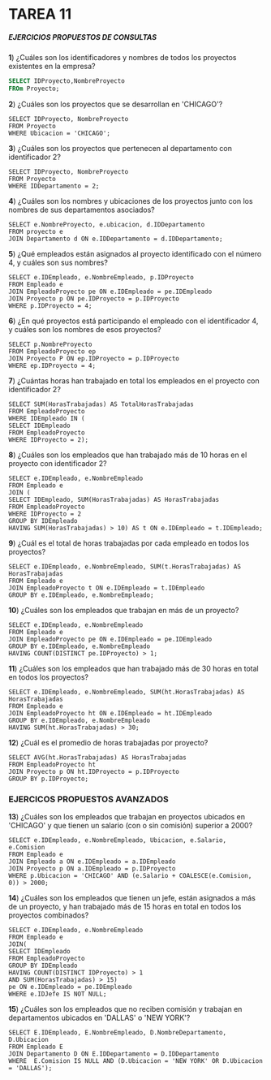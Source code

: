 # TAREA 11
##### EJERCICIOS PROPUESTOS DE CONSULTAS
**1**) ¿Cuáles son los identificadores y nombres de todos los proyectos existentes en la empresa?
```sql
SELECT IDProyecto,NombreProyecto
FROm Proyecto;
```
**2**) ¿Cuáles son los proyectos que se desarrollan en 'CHICAGO'?
```
SELECT IDProyecto, NombreProyecto
FROM Proyecto
WHERE Ubicacion = 'CHICAGO';
```
**3**) ¿Cuáles son los proyectos que pertenecen al departamento con identificador 2?
```
SELECT IDProyecto, NombreProyecto
FROM Proyecto
WHERE IDDepartamento = 2;
```
**4**) ¿Cuáles son los nombres y ubicaciones de los proyectos junto con los nombres de sus departamentos asociados?
```
SELECT e.NombreProyecto, e.ubicacion, d.IDDepartamento
FROM proyecto e
JOIN Departamento d ON e.IDDepartamento = d.IDDepartamento;
```
**5**) ¿Qué empleados están asignados al proyecto identificado con el número 4, y cuáles son sus nombres?
```
SELECT e.IDEmpleado, e.NombreEmpleado, p.IDProyecto
FROM Empleado e
JOIN EmpleadoProyecto pe ON e.IDEmpleado = pe.IDEmpleado
JOIN Proyecto p ON pe.IDProyecto = p.IDProyecto
WHERE p.IDProyecto = 4;
```
**6**) ¿En qué proyectos está participando el empleado con el identificador 4, y cuáles son los nombres de esos proyectos?
```
SELECT p.NombreProyecto
FROM EmpleadoProyecto ep
JOIN Proyecto P ON ep.IDProyecto = p.IDProyecto
WHERE ep.IDProyecto = 4;
```
**7**) ¿Cuántas horas han trabajado en total los empleados en el proyecto con identificador 2?
```
SELECT SUM(HorasTrabajadas) AS TotalHorasTrabajadas
FROM EmpleadoProyecto
WHERE IDEmpleado IN (
SELECT IDEmpleado
FROM EmpleadoProyecto
WHERE IDProyecto = 2);
```
**8**) ¿Cuáles son los empleados que han trabajado más de 10 horas en el proyecto con identificador 2?
```
SELECT e.IDEmpleado, e.NombreEmpleado
FROM Empleado e
JOIN (
SELECT IDEmpleado, SUM(HorasTrabajadas) AS HorasTrabajadas
FROM EmpleadoProyecto
WHERE IDProyecto = 2
GROUP BY IDEmpleado
HAVING SUM(HorasTrabajadas) > 10) AS t ON e.IDEmpleado = t.IDEmpleado;
```
**9**) ¿Cuál es el total de horas trabajadas por cada empleado en todos los proyectos?
```
SELECT e.IDEmpleado, e.NombreEmpleado, SUM(t.HorasTrabajadas) AS HorasTrabajadas
FROM Empleado e
JOIN EmpleadoProyecto t ON e.IDEmpleado = t.IDEmpleado
GROUP BY e.IDEmpleado, e.NombreEmpleado;
```
**10**) ¿Cuáles son los empleados que trabajan en más de un proyecto?
```
SELECT e.IDEmpleado, e.NombreEmpleado
FROM Empleado e
JOIN EmpleadoProyecto pe ON e.IDEmpleado = pe.IDEmpleado
GROUP BY e.IDEmpleado, e.NombreEmpleado
HAVING COUNT(DISTINCT pe.IDProyecto) > 1;
```
**11**) ¿Cuáles son los empleados que han trabajado más de 30 horas en total en todos los proyectos?
```
SELECT e.IDEmpleado, e.NombreEmpleado, SUM(ht.HorasTrabajadas) AS HorasTrabajadas
FROM Empleado e
JOIN EmpleadoProyecto ht ON e.IDEmpleado = ht.IDEmpleado
GROUP BY e.IDEmpleado, e.NombreEmpleado
HAVING SUM(ht.HorasTrabajadas) > 30;
```
**12**) ¿Cuál es el promedio de horas trabajadas por proyecto?
```
SELECT AVG(ht.HorasTrabajadas) AS HorasTrabajadas
FROM EmpleadoProyecto ht
JOIN Proyecto p ON ht.IDProyecto = p.IDProyecto
GROUP BY p.IDProyecto;
```

### EJERCICOS PROPUESTOS AVANZADOS
**13**) ¿Cuáles son los empleados que trabajan en proyectos ubicados en 'CHICAGO' y que tienen un salario (con o sin comisión) superior a 2000?
```
SELECT e.IDEmpleado, e.NombreEmpleado, Ubicacion, e.Salario, e.Comision
FROM Empleado e
JOIN Empleado a ON e.IDEmpleado = a.IDEmpleado
JOIN Proyecto p ON a.IDEmpleado = p.IDProyecto
WHERE p.Ubicacion = 'CHICAGO' AND (e.Salario + COALESCE(e.Comision, 0)) > 2000;
```
**14**) ¿Cuáles son los empleados que tienen un jefe, están asignados a más de un proyecto, y han trabajado más de 15 horas en total en todos los proyectos combinados?
```
SELECT e.IDEmpleado, e.NombreEmpleado
FROM Empleado e
JOIN(
SELECT IDEmpleado
FROM EmpleadoProyecto
GROUP BY IDEmpleado
HAVING COUNT(DISTINCT IDProyecto) > 1
AND SUM(HorasTrabajadas) > 15)
pe ON e.IDEmpleado = pe.IDEmpleado
WHERE e.IDJefe IS NOT NULL;
```
**15**) ¿Cuáles son los empleados que no reciben comisión y trabajan en departamentos ubicados en 'DALLAS' o 'NEW YORK'?
```
SELECT E.IDEmpleado, E.NombreEmpleado, D.NombreDepartamento, D.Ubicacion
FROM Empleado E
JOIN Departamento D ON E.IDDepartamento = D.IDDepartamento
WHERE  E.Comision IS NULL AND (D.Ubicacion = 'NEW YORK' OR D.Ubicacion = 'DALLAS');
```
